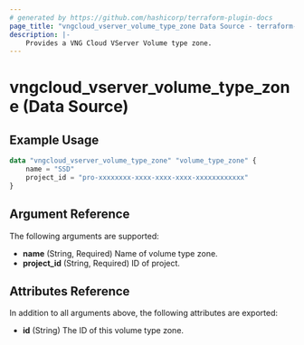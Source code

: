 ```yaml
---
# generated by https://github.com/hashicorp/terraform-plugin-docs
page_title: "vngcloud_vserver_volume_type_zone Data Source - terraform-provider-vngcloud"
description: |-
    Provides a VNG Cloud VServer Volume type zone. 
---
```


# vngcloud_vserver_volume_type_zone (Data Source)



## Example Usage

```terraform
data "vngcloud_vserver_volume_type_zone" "volume_type_zone" {
    name = "SSD"
    project_id = "pro-xxxxxxxx-xxxx-xxxx-xxxx-xxxxxxxxxxxx"
}
```

## Argument Reference

The following arguments are supported:

- **name** (String, Required) Name of volume type zone.
- **project_id** (String, Required) ID of project.

## Attributes Reference

In addition to all arguments above, the following attributes are exported:

- **id** (String) The ID of this volume type zone.


